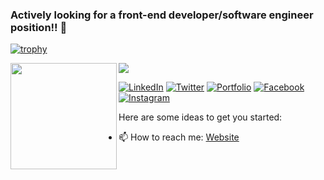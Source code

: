 ### Actively looking for a front-end developer/software engineer position!! 👋

[![trophy](https://github-profile-trophy.vercel.app/?username=alangeek)](https://github.com/alangeek/github-profile-trophy)

<div>
  <img height="170" align="left" src="https://github-readme-stats.vercel.app/api?username=alangeek&count_private=true&include_all_commits=true" />
  <img src="https://github-readme-stats.vercel.app/api/top-langs/?username=alangeek&layout=compact" />
</div>

[![LinkedIn](https://img.icons8.com/plasticine/175/000000/linkedin.png)](https://www.linkedin.com/in/alan-christian)
[![Twitter](https://img.icons8.com/plasticine/175/000000/twitter.png)](https://twitter.com/alnbrawn)
[![Portfolio](https://img.icons8.com/plasticine/180/000000/box.png)](https://alanchristian.co/)
[![Facebook](https://img.icons8.com/plasticine/175/000000/facebook.png)](facebook.com/alan.christian.7902)
[![Instagram](https://img.icons8.com/plasticine/175/000000/instagram-new.png)](https://www.instagram.com/alan.christian.dev)

Here are some ideas to get you started:

- 📫 How to reach me: [Website](https://alanchristian.co/)


